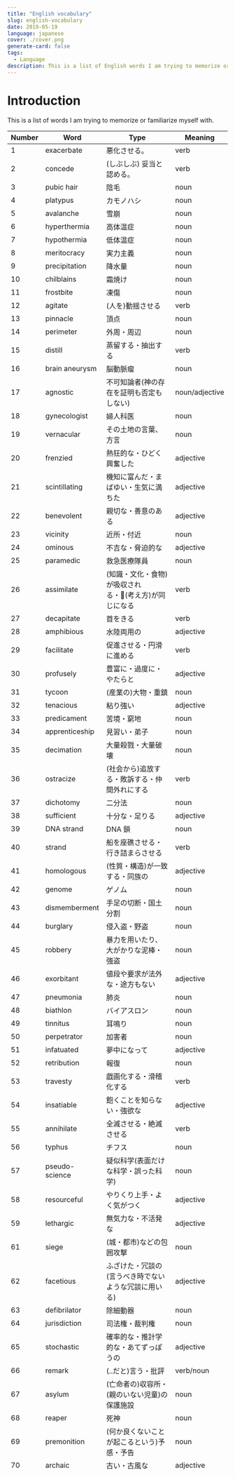 ```yaml
---
title: "English vocabulary"
slug: english-vocabulary
date: 2019-05-19
language: japanese
cover: ./cover.png
generate-card: false
tags: 
  - Language
description: This is a list of English words I am trying to memorize or familiarize myself with.
---
```

# Introduction

This is a list of words I am trying to memorize or familiarize myself with.

| Number | Word           | Type                                                 | Meaning        |
| ------ | -------------- | ---------------------------------------------------- | -------------- |
| 1      | exacerbate     | 悪化させる。                                         | verb           |
| 2      | concede        | (しぶしぶ) 妥当と認める。                            | verb           |
| 3      | pubic hair     | 陰毛                                                 | noun           |
| 4      | platypus       | カモノハシ                                           | noun           |
| 5      | avalanche      | 雪崩                                                 | noun           |
| 6      | hyperthermia   | 高体温症                                             | noun           |
| 7      | hypothermia    | 低体温症                                             | noun           |
| 8      | meritocracy    | 実力主義                                             | noun           |
| 9      | precipitation  | 降水量                                               | noun           |
| 10     | chilblains     | 霜焼け                                               | noun           |
| 11     | frostbite      | 凍傷                                                 | noun           |
| 12     | agitate        | (人を)動揺させる                                     | verb           |
| 13     | pinnacle       | 頂点                                                 | noun           |
| 14     | perimeter      | 外周・周辺                                           | noun           |
| 15     | distill        | 蒸留する・抽出する                                   | verb           |
| 16     | brain aneurysm | 脳動脈瘤                                             | noun           |
| 17     | agnostic       | 不可知論者(神の存在を証明も否定もしない)             | noun/adjective |
| 18     | gynecologist   | 婦人科医                                             | noun           |
| 19     | vernacular     | その土地の言葉、方言                                 | noun           |
| 20     | frenzied       | 熱狂的な・ひどく興奮した                             | adjective      |
| 21     | scintillating  | 機知に富んだ・まばゆい・生気に満ちた                 | adjective      |
| 22     | benevolent     | 親切な・善意のある                                   | adjective      |
| 23     | vicinity       | 近所・付近                                           | noun           |
| 24     | ominous        | 不吉な・脅迫的な                                     | adjective      |
| 25     | paramedic      | 救急医療隊員                                         | noun           |
| 26     | assimilate     | (知識・文化・食物)が吸収される・(考え方)が同じになる | verb           |
| 27     | decapitate     | 首をきる                                             | verb           |
| 28     | amphibious     | 水陸両用の                                           | adjective      |
| 29     | facilitate     | 促進させる・円滑に進める                             | verb           |
| 30     | profusely      | 豊富に・過度に・やたらと                             | adjective      |
| 31     | tycoon         | (産業の)大物・重鎮                                   | noun           |
| 32     | tenacious      | 粘り強い                                             | adjective      |
| 33     | predicament    | 苦境・窮地                                           | noun           |
| 34     | apprenticeship | 見習い・弟子                                         | noun           |
| 35     | decimation     | 大量殺戮・大量破壊                                   | noun           |
| 36     | ostracize      | (社会から)追放する・敗訴する・仲間外れにする         | verb           |
| 37     | dichotomy      | 二分法                                               | noun           |
| 38     | sufficient     | 十分な・足りる                                       | adjective      |
| 39     | DNA strand     | DNA 鎖                                               | noun           |
| 40     | strand         | 船を座礁させる・行き詰まらさせる                     | verb           |
| 41     | homologous     | (性質・構造)が一致する・同族の                       | adjective      |
| 42     | genome         | ゲノム                                               | noun           |
| 43     | dismemberment  | 手足の切断・国土分割                                 | noun           |
| 44     | burglary       | 侵入盗・野盗                                         | noun           |
| 45     | robbery        | 暴力を用いたり、大がかりな泥棒・強盗                 | noun           |
| 46     | exorbitant     | 値段や要求が法外な・途方もない                       | adjective      |
| 47     | pneumonia      | 肺炎                                                 | noun           |
| 48     | biathlon       | バイアスロン                                         | noun           |
| 49     | tinnitus       | 耳鳴り                                               | noun           |
| 50     | perpetrator    | 加害者                                               | noun           |
| 51     | infatuated     | 夢中になって                                         | adjective      |
| 52     | retribution    | 報復                                                 | noun           |
| 53     | travesty       | 戯画化する・滑稽化する                               | verb           |
| 54     | insatiable     | 飽くことを知らない・強欲な                           | adjective      |
| 55     | annihilate     | 全滅させる・絶滅させる                               | verb           |
| 56     | typhus         | チフス                                               | noun           |
| 57     | pseudo-science | 疑似科学(表面だけな科学・誤った科学)                 | noun           |
| 58     | resourceful    | やりくり上手・よく気がつく                           | adjective      |
| 59     | lethargic      | 無気力な・不活発な                                   | adjective      |
| 61     | siege          | (城・都市)などの包囲攻撃                             | noun           |
| 62     | facetious      | ふざけた・冗談の(言うべき時でないような冗談に用いる) | adjective      |
| 63     | defibrilator   | 除細動器                                             | noun           |
| 64     | jurisdiction   | 司法権・裁判権                                       | noun           |
| 65     | stochastic     | 確率的な・推計学的な・あてずっぽうの                 | adjective      |
| 66     | remark         | (..だと)言う・批評                                   | verb/noun      |
| 67     | asylum         | (亡命者の)収容所・(親のいない児童)の保護施設         | noun           |
| 68     | reaper         | 死神                                                 | noun           |
| 69     | premonition    | (何か良くないことが起こるという)予感・予告           | noun           |
| 70     | archaic        | 古い・古風な                                         | adjective      |
|||| |
|||| |
|||| |
|||| |
|||| |
|||| |
|||| |
|||| |
|||| |
|||| |
|||| |
|||| |
|||| |
|||| |
|||| |
|||| |
|||| |
|||| |
|||| |
|||| |
|||| |
|||| |
|||| |
|||| |
|||| |
|||| |
|||| |
|||| |
|||| |
|||| |
|||| |
|||| |
|||| |
|||| |
|||| |
|||| |
|||| |
|||| |
|||| |
|||| |
|||| |
|||| |
|||| |
|||| |
|||| |
|||| |
|||| |
|||| |
|||| |
|||| |
|||| |
|||| |
|||| |
|||| |
|||| |
|||| |
|||| |
|||| |
|||| |
|||| |
|||| |
|||| |
|||| |
|||| |
|||| |
|||| |
|||| |
|||| |
|||| |
|||| |
|||| |
|||| |
|||| |
|||| |
|||| |
|||| |
|||| |
|||| |
|||| |
|||| |
|||| |
|||| |
|||| |
|||| |
|||| |
|||| |
|||| |
|||| |
|||| |
|||| |
|||| |
|||| |
|||| |
|||| |
|||| |
|||| |
|||| |
|||| |
|||| |
|||| |
|||| |
|||| |

